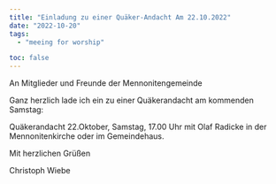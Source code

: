 ```yaml
---
title: "Einladung zu einer Quäker-Andacht Am 22.10.2022"
date: "2022-10-20"
tags:
  - "meeing for worship"

toc: false
---
```


An Mitglieder und Freunde der Mennonitengemeinde

Ganz herzlich lade ich ein zu einer Quäkerandacht am kommenden Samstag:

Quäkerandacht 22.Oktober, Samstag, 17.00 Uhr mit Olaf Radicke in der Mennonitenkirche oder im Gemeindehaus.


Mit herzlichen Grüßen

Christoph Wiebe